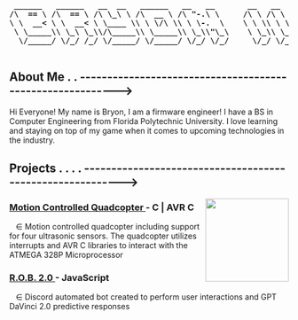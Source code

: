 
<top> 
<h4 align="center">
<pre>
 ______   ______   __  __   ______   __   __       __   __   __    
/\  == \ /\  == \ /\ \_\ \ /\  __ \ /\ "-.\ \     /\ \ /\ \ /\ \   
\ \  __< \ \  __< \ \____ \\ \ \/\ \\ \ \-.  \    \ \ \\ \ \\ \ \  
 \ \_____\\ \_\ \_\\/\_____\\ \_____\\ \_\\"\_\    \ \_\\ \_\\ \_\ 
  \/_____/ \/_/ /_/ \/_____/ \/_____/ \/_/ \/_/     \/_/ \/_/ \/_/ 
                                                                   
</pre>
</h4>
</top>
<about>
  <h2>About Me . . ----------------------------------------------------------></h2>
  <p>
  Hi Everyone! My name is Bryon, I am a firmware engineer! I have a BS in Computer Engineering from Florida Polytechnic University. I love learning and staying on top of my game when it comes to upcoming technologies in the industry. ⠀⠀⠀
  </p>  
</about>

<projects>
  <h2>Projects . . . . ----------------------------------------------------------></h2>
  <img align="right" src="https://github.com/BetaPhIII/about-me/blob/main/Gears.gif" width="150" height="150">
  <h3 align = "left">
    <a href = "https://github.com/BetaPhIII/AVR-QuadControl"> Motion Controlled Quadcopter </a> - C | AVR C
  </h3>
  <p> &nbsp&nbsp &isin; Motion controlled quadcopter including support for four ultrasonic sensors. The quadcopter utilizes interrupts and AVR C libraries to interact with the ATMEGA 328P Microprocessor </p>
  <h3 align = "left">
    <a href = "https://github.com/BetaPhIII/R.O.B._2.0"> R.O.B. 2.0 </a> - JavaScript 
  </h3>
   <p> &nbsp&nbsp &isin; Discord automated bot created to perform user interactions and GPT DaVinci 2.0 predictive responses</p>
</projects> 
